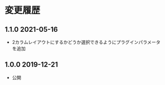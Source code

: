 変更履歴
========

1.1.0 2021-05-16
----------------
- 2カラムレイアウトにするかどうか選択できるようにプラグインパラメータを追加

1.0.0 2019-12-21
----------------
- 公開
